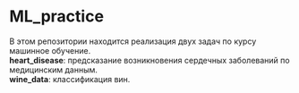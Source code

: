 # ML_practice

В этом репозитории находится реализация двух задач по курсу машинное обучение.  
**heart_disease**: предсказание возникновения сердечных заболеваний по медицинским данным.  
**wine_data**: классификация вин.
